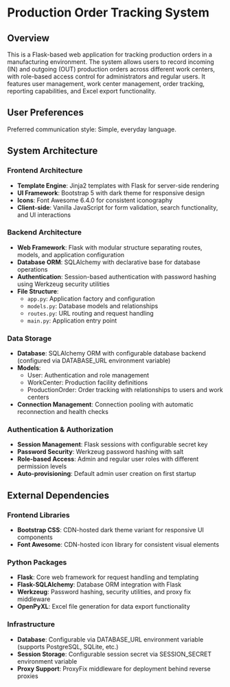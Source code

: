 # Production Order Tracking System

## Overview

This is a Flask-based web application for tracking production orders in a manufacturing environment. The system allows users to record incoming (IN) and outgoing (OUT) production orders across different work centers, with role-based access control for administrators and regular users. It features user management, work center management, order tracking, reporting capabilities, and Excel export functionality.

## User Preferences

Preferred communication style: Simple, everyday language.

## System Architecture

### Frontend Architecture
- **Template Engine**: Jinja2 templates with Flask for server-side rendering
- **UI Framework**: Bootstrap 5 with dark theme for responsive design
- **Icons**: Font Awesome 6.4.0 for consistent iconography
- **Client-side**: Vanilla JavaScript for form validation, search functionality, and UI interactions

### Backend Architecture
- **Web Framework**: Flask with modular structure separating routes, models, and application configuration
- **Database ORM**: SQLAlchemy with declarative base for database operations
- **Authentication**: Session-based authentication with password hashing using Werkzeug security utilities
- **File Structure**: 
  - `app.py`: Application factory and configuration
  - `models.py`: Database models and relationships
  - `routes.py`: URL routing and request handling
  - `main.py`: Application entry point

### Data Storage
- **Database**: SQLAlchemy ORM with configurable database backend (configured via DATABASE_URL environment variable)
- **Models**:
  - User: Authentication and role management
  - WorkCenter: Production facility definitions
  - ProductionOrder: Order tracking with relationships to users and work centers
- **Connection Management**: Connection pooling with automatic reconnection and health checks

### Authentication & Authorization
- **Session Management**: Flask sessions with configurable secret key
- **Password Security**: Werkzeug password hashing with salt
- **Role-based Access**: Admin and regular user roles with different permission levels
- **Auto-provisioning**: Default admin user creation on first startup

## External Dependencies

### Frontend Libraries
- **Bootstrap CSS**: CDN-hosted dark theme variant for responsive UI components
- **Font Awesome**: CDN-hosted icon library for consistent visual elements

### Python Packages
- **Flask**: Core web framework for request handling and templating
- **Flask-SQLAlchemy**: Database ORM integration with Flask
- **Werkzeug**: Password hashing, security utilities, and proxy fix middleware
- **OpenPyXL**: Excel file generation for data export functionality

### Infrastructure
- **Database**: Configurable via DATABASE_URL environment variable (supports PostgreSQL, SQLite, etc.)
- **Session Storage**: Configurable session secret via SESSION_SECRET environment variable
- **Proxy Support**: ProxyFix middleware for deployment behind reverse proxies